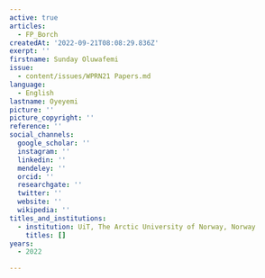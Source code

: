 ```yaml
---
active: true
articles:
  - FP_Borch
createdAt: '2022-09-21T08:08:29.836Z'
exerpt: ''
firstname: Sunday Oluwafemi
issue:
  - content/issues/WPRN21 Papers.md
language:
  - English
lastname: Oyeyemi
picture: ''
picture_copyright: ''
reference: ''
social_channels:
  google_scholar: ''
  instagram: ''
  linkedin: ''
  mendeley: ''
  orcid: ''
  researchgate: ''
  twitter: ''
  website: ''
  wikipedia: ''
titles_and_institutions:
  - institution: UiT, The Arctic University of Norway, Norway
    titles: []
years:
  - 2022

---
```

